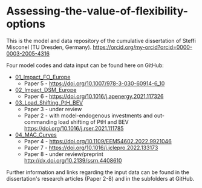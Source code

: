 # Assessing-the-value-of-flexibility-options

This is the model and data repository of the cumulative dissertation of Steffi Misconel (TU Dresden, Germany).
https://orcid.org/my-orcid?orcid=0000-0003-2005-4316

Four model codes and data input can be found here on GitHub:

- [01_Impact_FO_Europe](/01_Impact_FO_Europe)
  - Paper 5 - https://doi.org/10.1007/978-3-030-60914-6_10
- [02_Impact_DSM_Europe](/02_Impact_DSM_Europe)
  - Paper 6 - https://doi.org/10.1016/j.apenergy.2021.117326
- [03_Load_Shifting_PtH_BEV](/03_Load_Shifting_PtH_BEV)
  - Paper 3 - under review
  - Paper 2 - with model-endogenous investments and out-commanding load shifting of PtH and BEV https://doi.org/10.1016/j.rser.2021.111785
- [04_MAC_Curves](/04_MAC_Curves)
  - Paper 4 - https://doi.org/10.1109/EEM54602.2022.9921046
  - Paper 7 - https://doi.org/10.1016/j.jclepro.2022.133173
  - Paper 8 - under review/preprint http://dx.doi.org/10.2139/ssrn.4408610

Further information and links regarding the input data can be found in the dissertation's research articles (Paper 2-8) and in the subfolders at GitHub.

